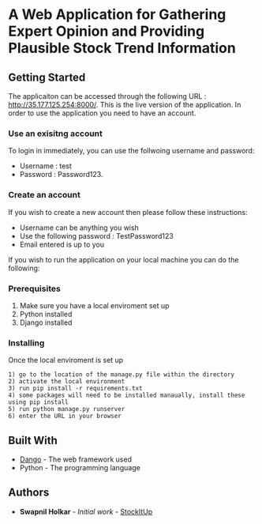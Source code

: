 # A Web Application for Gathering Expert Opinion and Providing Plausible Stock Trend Information

## Getting Started

The applicaiton can be accessed through the following URL : http://35.177.125.254:8000/. This is the live version of the application. In order to use the application you need to have an account. 

### Use an exisitng account

To login in immediately, you can use the follwoing username and password:

* Username : test
* Password : Password123. 

### Create an account

If you wish to create a new account then please follow these instructions:
* Username can be anything you wish
* Use the following password : TestPassword123
* Email entered is up to you

If you wish to run the application on your local machine you can do the following:

### Prerequisites

1) Make sure you have a local enviroment set up
2) Python installed 
3) Django installed

### Installing

Once the local enviroment is set up

```
1) go to the location of the manage.py file within the directory
2) activate the local environment
3) run pip install -r requirements.txt
4) some packages will need to be installed manaually, install these using pip install
5) run python manage.py runserver
6) enter the URL in your browser

```

## Built With

* [Dango](https://www.djangoproject.com/) - The web framework used
* Python - The programming language 

## Authors

* **Swapnil Holkar** - *Initial work* - [StockItUp](https://github.com/swapnilholkar/DeployStockApp)
